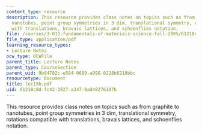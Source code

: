 ```yaml
---
content_type: resource
description: This resource provides class notes on topics such as from graphite to
  nanotubes, point group symmetries in 3 dim, translational symmetry, rotations compatible
  with translations, bravais lattices, and schoenflies notation.
file: /courses/3-012-fundamentals-of-materials-science-fall-2005/61218c8dfc423827a3478ad48276187b_lec15b.pdf
file_type: application/pdf
learning_resource_types:
- Lecture Notes
ocw_type: OCWFile
parent_title: Lecture Notes
parent_type: CourseSection
parent_uid: 9b84782c-e584-0689-a998-0228b6218bbc
resourcetype: Document
title: lec15b.pdf
uid: 61218c8d-fc42-3827-a347-8ad48276187b
---
```

This resource provides class notes on topics such as from graphite to nanotubes, point group symmetries in 3 dim, translational symmetry, rotations compatible with translations, bravais lattices, and schoenflies notation.

